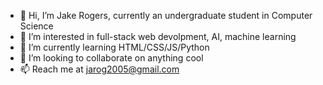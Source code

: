 - 👋 Hi, I’m Jake Rogers, currently an undergraduate student in Computer Science
- 👀 I’m interested in full-stack web devolpment, AI, machine learning
- 🌱 I’m currently learning HTML/CSS/JS/Python
- 💞️ I’m looking to collaborate on anything cool
- 📫 Reach me at jarog2005@gmail.com

<!---
Rakejogers/Rakejogers is a ✨ special ✨ repository because its `README.md` (this file) appears on your GitHub profile.
You can click the Preview link to take a look at your changes.
--->
